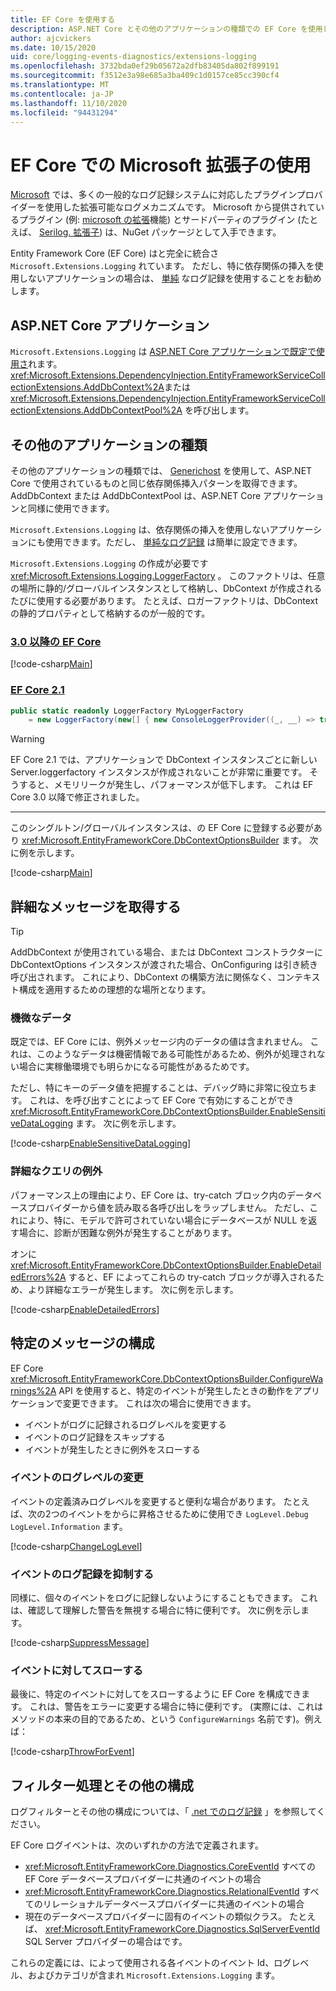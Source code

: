```yaml
---
title: EF Core を使用する
description: ASP.NET Core とその他のアプリケーションの種類での EF Core を使用したログ記録
author: ajcvickers
ms.date: 10/15/2020
uid: core/logging-events-diagnostics/extensions-logging
ms.openlocfilehash: 3732bda0ef29b05672a2dfb83405da802f899191
ms.sourcegitcommit: f3512e3a98e685a3ba409c1d0157ce85cc390cf4
ms.translationtype: MT
ms.contentlocale: ja-JP
ms.lasthandoff: 11/10/2020
ms.locfileid: "94431294"
---
```

# <a name="using-microsoftextensionslogging-in-ef-core"></a>EF Core での Microsoft 拡張子の使用

[Microsoft](/dotnet/core/extensions/logging) では、多くの一般的なログ記録システムに対応したプラグインプロバイダーを使用した拡張可能なログメカニズムです。 Microsoft から提供されているプラグイン (例: [microsoft の拡張](https://www.nuget.org/packages/Microsoft.Extensions.Logging.Console/)機能) とサードパーティのプラグイン (たとえば、 [Serilog. 拡張子](https://www.nuget.org/packages/Serilog.Extensions.Logging/)) は、NuGet パッケージとして入手できます。

Entity Framework Core (EF Core) はと完全に統合さ `Microsoft.Extensions.Logging` れています。 ただし、特に依存関係の挿入を使用しないアプリケーションの場合は、 [単純](xref:core/logging-events-diagnostics/simple-logging) なログ記録を使用することをお勧めします。

## <a name="aspnet-core-applications"></a>ASP.NET Core アプリケーション

`Microsoft.Extensions.Logging` は [ASP.NET Core アプリケーションで既定で使用さ](/aspnet/core/fundamentals/logging)れます。 <xref:Microsoft.Extensions.DependencyInjection.EntityFrameworkServiceCollectionExtensions.AddDbContext%2A>または <xref:Microsoft.Extensions.DependencyInjection.EntityFrameworkServiceCollectionExtensions.AddDbContextPool%2A> を呼び出します。

## <a name="other-application-types"></a>その他のアプリケーションの種類

その他のアプリケーションの種類では、 [Generichost](/dotnet/core/extensions/generic-host) を使用して、ASP.NET Core で使用されているものと同じ依存関係挿入パターンを取得できます。 AddDbContext または AddDbContextPool は、ASP.NET Core アプリケーションと同様に使用できます。

`Microsoft.Extensions.Logging` は、依存関係の挿入を使用しないアプリケーションにも使用できます。ただし、 [単純なログ記録](xref:core/logging-events-diagnostics/simple-logging) は簡単に設定できます。

`Microsoft.Extensions.Logging` の作成が必要です <xref:Microsoft.Extensions.Logging.LoggerFactory> 。 このファクトリは、任意の場所に静的/グローバルインスタンスとして格納し、DbContext が作成されるたびに使用する必要があります。 たとえば、ロガーファクトリは、DbContext の静的プロパティとして格納するのが一般的です。

### <a name="ef-core-30-and-above"></a>[3.0 以降の EF Core](#tab/v3)

<!--
        public static readonly ILoggerFactory MyLoggerFactory
            = LoggerFactory.Create(builder => { builder.AddConsole(); });
-->
[!code-csharp[Main](../../../samples/core/Miscellaneous/Logging/Logging/BloggingContext.cs#DefineLoggerFactory)]

### <a name="ef-core-21"></a>[EF Core 2.1](#tab/v2)

```csharp
public static readonly LoggerFactory MyLoggerFactory
    = new LoggerFactory(new[] { new ConsoleLoggerProvider((_, __) => true, true) });
```

> [!WARNING]
> EF Core 2.1 では、アプリケーションで DbContext インスタンスごとに新しい Server.loggerfactory インスタンスが作成されないことが非常に重要です。 そうすると、メモリリークが発生し、パフォーマンスが低下します。 これは EF Core 3.0 以降で修正されました。

***

このシングルトン/グローバルインスタンスは、の EF Core に登録する必要があり <xref:Microsoft.EntityFrameworkCore.DbContextOptionsBuilder> ます。 次に例を示します。

<!--
        protected override void OnConfiguring(DbContextOptionsBuilder optionsBuilder)
            => optionsBuilder
                .UseLoggerFactory(MyLoggerFactory)
                .UseSqlServer(@"Server=(localdb)\mssqllocaldb;Database=EFLogging;ConnectRetryCount=0");
-->
[!code-csharp[Main](../../../samples/core/Miscellaneous/Logging/Logging/BloggingContext.cs#RegisterLoggerFactory)]

## <a name="getting-detailed-messages"></a>詳細なメッセージを取得する

> [!TIP]
> AddDbContext が使用されている場合、または DbContext コンストラクターに DbContextOptions インスタンスが渡された場合、OnConfiguring は引き続き呼び出されます。 これにより、DbContext の構築方法に関係なく、コンテキスト構成を適用するための理想的な場所となります。

### <a name="sensitive-data"></a>機微なデータ

既定では、EF Core には、例外メッセージ内のデータの値は含まれません。 これは、このようなデータは機密情報である可能性があるため、例外が処理されない場合に実稼働環境でも明らかになる可能性があるためです。

ただし、特にキーのデータ値を把握することは、デバッグ時に非常に役立ちます。 これは、を呼び出すことによって EF Core で有効にすることができ <xref:Microsoft.EntityFrameworkCore.DbContextOptionsBuilder.EnableSensitiveDataLogging> ます。 次に例を示します。

<!--
        protected override void OnConfiguring(DbContextOptionsBuilder optionsBuilder)
            => optionsBuilder.EnableSensitiveDataLogging();
-->
[!code-csharp[EnableSensitiveDataLogging](../../../samples/core/Miscellaneous/Logging/Logging/BloggingContext.cs?name=EnableSensitiveDataLogging)]

### <a name="detailed-query-exceptions"></a>詳細なクエリの例外

パフォーマンス上の理由により、EF Core は、try-catch ブロック内のデータベースプロバイダーから値を読み取る各呼び出しをラップしません。 ただし、これにより、特に、モデルで許可されていない場合にデータベースが NULL を返す場合に、診断が困難な例外が発生することがあります。

オンに <xref:Microsoft.EntityFrameworkCore.DbContextOptionsBuilder.EnableDetailedErrors%2A> すると、EF によってこれらの try-catch ブロックが導入されるため、より詳細なエラーが発生します。 次に例を示します。

<!--
        protected override void OnConfiguring(DbContextOptionsBuilder optionsBuilder)
            => optionsBuilder.EnableDetailedErrors();
-->
[!code-csharp[EnableDetailedErrors](../../../samples/core/Miscellaneous/Logging/Logging/BloggingContext.cs?name=EnableDetailedErrors)]

## <a name="configuration-for-specific-messages"></a>特定のメッセージの構成

EF Core <xref:Microsoft.EntityFrameworkCore.DbContextOptionsBuilder.ConfigureWarnings%2A> API を使用すると、特定のイベントが発生したときの動作をアプリケーションで変更できます。 これは次の場合に使用できます。

* イベントがログに記録されるログレベルを変更する
* イベントのログ記録をスキップする
* イベントが発生したときに例外をスローする

### <a name="changing-the-log-level-for-an-event"></a>イベントのログレベルの変更

イベントの定義済みログレベルを変更すると便利な場合があります。 たとえば、次の2つのイベントをからに昇格させるために使用でき `LogLevel.Debug` `LogLevel.Information` ます。

<!--
        protected override void OnConfiguring(DbContextOptionsBuilder optionsBuilder)
            => optionsBuilder
                .ConfigureWarnings(b => b.Log(
                    (RelationalEventId.ConnectionOpened, LogLevel.Information),
                    (RelationalEventId.ConnectionClosed, LogLevel.Information)));
-->
[!code-csharp[ChangeLogLevel](../../../samples/core/Miscellaneous/Logging/Logging/BloggingContext.cs?name=ChangeLogLevel)]

### <a name="suppress-logging-an-event"></a>イベントのログ記録を抑制する

同様に、個々のイベントをログに記録しないようにすることもできます。 これは、確認して理解した警告を無視する場合に特に便利です。 次に例を示します。

<!--
        protected override void OnConfiguring(DbContextOptionsBuilder optionsBuilder)
            => optionsBuilder
                .ConfigureWarnings(b => b.Ignore(CoreEventId.DetachedLazyLoadingWarning));
-->
[!code-csharp[SuppressMessage](../../../samples/core/Miscellaneous/Logging/Logging/BloggingContext.cs?name=SuppressMessage)]

### <a name="throw-for-an-event"></a>イベントに対してスローする

最後に、特定のイベントに対してをスローするように EF Core を構成できます。 これは、警告をエラーに変更する場合に特に便利です。 (実際には、これはメソッドの本来の目的であるため、という `ConfigureWarnings` 名前です)。例えば：

<!--
        protected override void OnConfiguring(DbContextOptionsBuilder optionsBuilder)
            => optionsBuilder
                .ConfigureWarnings(b => b.Throw(RelationalEventId.QueryPossibleUnintendedUseOfEqualsWarning));
-->
[!code-csharp[ThrowForEvent](../../../samples/core/Miscellaneous/Logging/Logging/BloggingContext.cs?name=ThrowForEvent)]

## <a name="filtering-and-other-configuration"></a>フィルター処理とその他の構成

ログフィルターとその他の構成については、「 [.net でのログ記録](/dotnet/core/extensions/logging) 」を参照してください。

EF Core ログイベントは、次のいずれかの方法で定義されます。

* <xref:Microsoft.EntityFrameworkCore.Diagnostics.CoreEventId> すべての EF Core データベースプロバイダーに共通のイベントの場合
* <xref:Microsoft.EntityFrameworkCore.Diagnostics.RelationalEventId> すべてのリレーショナルデータベースプロバイダーに共通のイベントの場合
* 現在のデータベースプロバイダーに固有のイベントの類似クラス。 たとえば、 <xref:Microsoft.EntityFrameworkCore.Diagnostics.SqlServerEventId> SQL Server プロバイダーの場合はです。

これらの定義には、によって使用される各イベントのイベント Id、ログレベル、およびカテゴリが含まれ `Microsoft.Extensions.Logging` ます。
